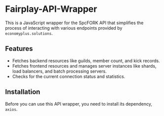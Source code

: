 # Fairplay-API-Wrapper

This is a JavaScript wrapper for the SpcFORK API that simplifies the process of interacting with various endpoints provided by `economyplus.solutions`.

## Features

- Fetches backend resources like guilds, member count, and kick records.
- Fetches frontend resources and manages server instances like shards, load balancers, and batch processing servers.
- Checks for the current connection status and statistics.

## Installation

Before you can use this API wrapper, you need to install its dependency, `axios`.
